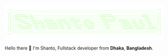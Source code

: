 <p>
    <a href="https://github.com/shantoopaul">
        <img src="./assets/shanto-paul-ascii-banner.png" alt="Cool ASCII art that says my name 'Shanto Paul' in slant font style" />
    </a>
</p>
<p>Hello there 👋 I'm Shanto, Fullstack developer from <strong>Dhaka</strong>, <strong>Bangladesh</strong>.</p>
